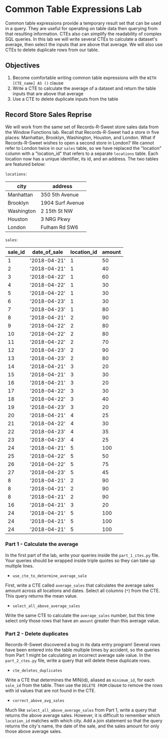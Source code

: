 
# Common Table Expressions Lab

Common table expressions provide a temporary result set that can be used in a query.  They are useful for operating on table data then querying from that resulting information.  CTEs also can simplify the readability of complex SQL queries.  In this lab we will write several CTEs to calculate a dataset's average, then select the inputs that are above that average.  We will also use CTEs to delete duplicate rows from our table.

## Objectives

1.  Become comfortable writing common table expressions with the `WITH [CTE_name] AS ()` clause
2.  Write a CTE to calculate the average of a dataset and return the table inputs that are above that average
3.  Use a CTE to delete duplicate inputs from the table

## Record Store Sales Reprise

We will work from the same set of Records-R-Sweet store sales data from the Window Functions lab.  Recall that Records-R-Sweet had a store in five places: Manhattan, Brooklyn, Washington, Houston, and London.  What if Records-R-Sweet wishes to open a second store in London?  We cannot refer to London twice in our `sales` table, so we have replaced the "location" column with a "location_id" that refers to a separate `locations` table.  Each location now has a unique identifier, its id, and an address.  The two tables are featured below:

`locations`:

|city      |address         |
|----------|----------------|
|Manhattan |350 5th Avenue  |
|Brooklyn  |1904 Surf Avenue|
|Washington|2 15th St NW    |
|Houston   |3 NRG Pkwy      |
|London    |Fulham Rd SW6   |


`sales`:

|sale_id|date_of_sale|location_id|amount|
|-------|------------|-----------|------|
|1      |'2018-04-21'|1          |50    |
|2      |'2018-04-21'|1          |40    |
|3      |'2018-04-22'|1          |60    |
|4      |'2018-04-22'|1          |30    |
|5      |'2018-04-22'|1          |30    |
|6      |'2018-04-23'|1          |30    |
|7      |'2018-04-23'|1          |80    |
|8      |'2018-04-21'|2          |90    |
|9      |'2018-04-22'|2          |80    |
|10     |'2018-04-22'|2          |80    |
|11     |'2018-04-22'|2          |70    |
|12     |'2018-04-23'|2          |90    |
|13     |'2018-04-23'|2          |80    |
|14     |'2018-04-21'|3          |20    |
|15     |'2018-04-21'|3          |30    |
|16     |'2018-04-21'|3          |20    |
|17     |'2018-04-22'|3          |30    |
|18     |'2018-04-22'|3          |40    |
|19     |'2018-04-23'|3          |20    |
|20     |'2018-04-21'|4          |25    |
|21     |'2018-04-22'|4          |30    |
|22     |'2018-04-23'|4          |35    |
|23     |'2018-04-23'|4          |25    |
|24     |'2018-04-21'|5          |100   |
|25     |'2018-04-22'|5          |50    |
|26     |'2018-04-22'|5          |75    |
|27     |'2018-04-23'|5          |45    |
|8      |'2018-04-21'|2          |90    |
|8      |'2018-04-21'|2          |90    |
|8      |'2018-04-21'|2          |90    |
|16     |'2018-04-21'|3          |20    |
|24     |'2018-04-21'|5          |100   |
|24     |'2018-04-21'|5          |100   |
|24     |'2018-04-21'|5          |100   |


### Part 1 - Calculate the average

In the first part of the lab, write your queries inside the `part_1_ctes.py` file.  Your queries should be wrapped inside triple quotes so they can take up multiple lines.

* `use_cte_to_determine_average_sale`

First, write a CTE called `average_sales` that calculates the average sales amount across all locations and dates.  Select all columns (`*`) from the CTE.  This query returns the mean value.

* `select_all_above_average_sales`

Write the same CTE to calculate the `average_sales` number, but this time select only those rows that have an `amount` greater than this average value.

### Part 2 - Delete duplicates

Records-R-Sweet discovered a bug in its data entry program!  Several rows have been entered into the table multiple times by accident, so the queries from Part 1 might be calculating an incorrect average sale value.  In the `part_2_ctes.py` file, write a query that will delete these duplicate rows.

* `cte_deletes_duplicates`

Write a CTE that determines the MIN(id), aliased as `minimum_id`, for each `sale_id` from the table.  Then use the `DELETE FROM` clause to remove the rows with id values that are not found in the CTE.

* `correct_above_avg_sales`

Much like `select_all_above_average_sales` from Part 1, write a query that returns the above average sales.  However, it is difficult to remember which `location_id` matches with which city.  Add a join statement so that the query returns the city's name, the date of the sale, and the sales amount for only those above average sales.
